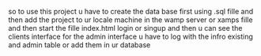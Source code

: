 so to use this project u have to create the data base first using .sql fille 
and then add the project to ur locale machine in the wamp server or xamps fille and then 
start the fille index.html login or singup and then u can see the clients interface 
for the admin interface u have to log with the infro existing and admin table or add them in ur database 

